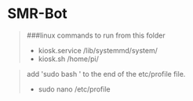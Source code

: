 # SMR-Bot

> ###linux commands to run from this folder
>- kiosk.service /lib/systemmd/system/
>- kiosk.sh /home/pi/

> add 'sudo bash <location to sndMail.sh>' to the end of the etc/profile file.
>- sudo nano /etc/profile
